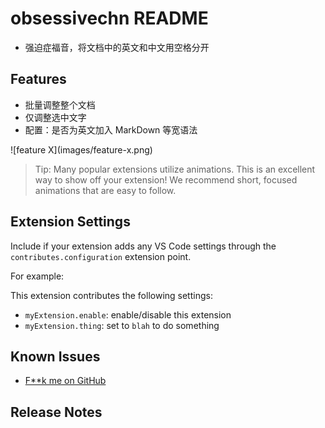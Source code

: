 # obsessivechn README

* 强迫症福音，将文档中的英文和中文用空格分开


## Features

* 批量调整整个文档
* 仅调整选中文字
* 配置：是否为英文加入 MarkDown 等宽语法

\!\[feature X\]\(images/feature-x.png\)

> Tip: Many popular extensions utilize animations. This is an excellent way to show off your extension! We recommend short, focused animations that are easy to follow.


## Extension Settings

Include if your extension adds any VS Code settings through the `contributes.configuration` extension point.

For example:

This extension contributes the following settings:

* `myExtension.enable`: enable/disable this extension
* `myExtension.thing`: set to `blah` to do something

## Known Issues

* [F**k me on GitHub](https://github.com/xinkunZ/ObsessiveCHN)

## Release Notes
